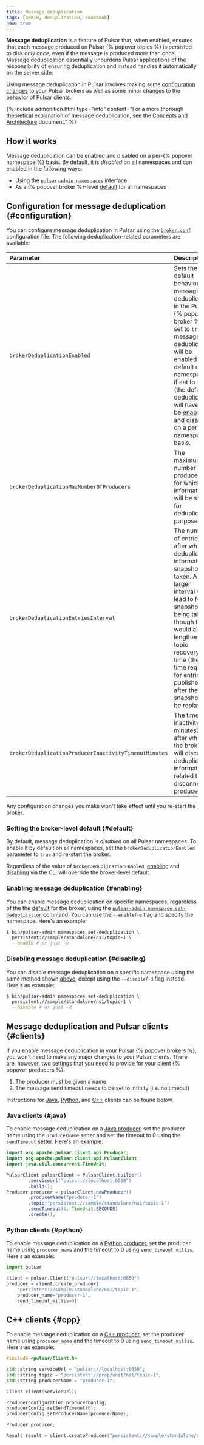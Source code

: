 ```yaml
---
title: Message deduplication
tags: [admin, deduplication, cookbook]
new: true
---
```


**Message deduplication** is a feature of Pulsar that, when enabled, ensures that each message produced on Pulsar {% popover topics %} is persisted to disk *only once*, even if the message is produced more than once. Message deduplication essentially unburdens Pulsar applications of the responsibility of ensuring deduplication and instead handles it automatically on the server side.

Using message deduplication in Pulsar involves making some [configuration changes](#configuration) to your Pulsar brokers as well as some minor changes to the behavior of Pulsar [clients](#clients).

{% include admonition.html type="info" content="For a more thorough theoretical explanation of message deduplication, see the [Concepts and Architecture](../../getting-started/ConceptsAndArchitecture#message-deduplication) document." %}

## How it works

Message deduplication can be enabled and disabled on a per-{% popover namespace %} basis. By default, it is *disabled* on all namespaces and can enabled in the following ways:

* Using the [`pulsar-admin namespaces`](#enabling) interface
* As a {% popover broker %}-level [default](#default) for all namespaces

## Configuration for message deduplication {#configuration}

You can configure message deduplication in Pulsar using the [`broker.conf`](../../reference/Configuration#broker) configuration file. The following deduplication-related parameters are available:

Parameter | Description | Default
:---------|:------------|:-------
`brokerDeduplicationEnabled` | Sets the default behavior for message deduplication in the Pulsar {% popover broker %}. If set to `true`, message deduplication will be enabled by default on all namespaces; if set to `false` (the default), deduplication will have to be [enabled](#enabling) and [disabled](#disabling) on a per-namespace basis. | `false`
`brokerDeduplicationMaxNumberOfProducers` | The maximum number of producers for which information will be stored for deduplication purposes. | `10000`
`brokerDeduplicationEntriesInterval` | The number of entries after which a deduplication informational snapshot is taken. A larger interval will lead to fewer snapshots being taken, though this would also lengthen the topic recovery time (the time required for entries published after the snapshot to be replayed). | `1000`
`brokerDeduplicationProducerInactivityTimeoutMinutes` | The time of inactivity (in minutes) after which the broker will discard deduplication information related to a disconnected producer. | `360` (6 hours)

Any configuration changes you make won't take effect until you re-start the broker.

### Setting the broker-level default {#default}

By default, message deduplication is *disabled* on all Pulsar namespaces. To enable it by default on all namespaces, set the `brokerDeduplicationEnabled` parameter to `true` and re-start the broker.

Regardless of the value of `brokerDeduplicationEnabled`, [enabling](#enabling) and [disabling](#disabling) via the CLI will override the broker-level default.

### Enabling message deduplication {#enabling}

You can enable message deduplication on specific namespaces, regardless of the the [default](#default) for the broker, using the [`pulsar-admin namespace set-deduplication`](../../CliTools#pulsar-admin-namespace-set-deduplication) command. You can use the `--enable`/`-e` flag and specify the namespace. Here's an example:

```bash
$ bin/pulsar-admin namespaces set-deduplication \
  persistent://sample/standalone/ns1/topic-1 \
  --enable # or just -e
```

### Disabling message deduplication {#disabling}

You can disable message deduplication on a specific namespace using the same method shown [above](#enabling), except using the `--disable`/`-d` flag instead. Here's an example:

```bash
$ bin/pulsar-admin namespaces set-deduplication \
  persistent://sample/standalone/ns1/topic-1 \
  --disable # or just -d
```

## Message deduplication and Pulsar clients {#clients}

If you enable message deduplication in your Pulsar {% popover brokers %}, you won't need to make any major changes to your Pulsar clients. There are, however, two settings that you need to provide for your client {% popover producers %}:

1. The producer must be given a name
1. The message send timeout needs to be set to infinity (i.e. no timeout)

Instructions for [Java](#java), [Python](#python), and [C++](#cpp) clients can be found below.

### Java clients {#java}

To enable message deduplication on a [Java producer](../../clients/Java#producers), set the producer name using the `producerName` setter and set the timeout to 0 using the `sendTimeout` setter. Here's an example:

```java
import org.apache.pulsar.client.api.Producer;
import org.apache.pulsar.client.api.PulsarClient;
import java.util.concurrent.TimeUnit;

PulsarClient pulsarClient = PulsarClient.builder()
        .serviceUrl("pulsar://localhost:6650")
        .build();
Producer producer = pulsarClient.newProducer()
        .producerName("producer-1")
        .topic("persistent://sample/standalone/ns1/topic-1")
        .sendTimeout(0, TimeUnit.SECONDS)
        .create();
```

### Python clients {#python}

To enable message deduplication on a [Python producer](../../clients/Python#producers), set the producer name using `producer_name` and the timeout to 0 using `send_timeout_millis`. Here's an example:

```python
import pulsar

client = pulsar.Client("pulsar://localhost:6650")
producer = client.create_producer(
    "persistent://sample/standalone/ns1/topic-1",
    producer_name="producer-1",
    send_timeout_millis=0)
```

## C++ clients {#cpp}

To enable message deduplication on a [C++ producer](../../clients/Cpp#producer), set the producer name using `producer_name` and the timeout to 0 using `send_timeout_millis`. Here's an example:

```cpp
#include <pulsar/Client.h>

std::string serviceUrl = "pulsar://localhost:6650";
std::string topic = "persistent://prop/unit/ns1/topic-1";
std::string producerName = "producer-1";

Client client(serviceUrl);

ProducerConfiguration producerConfig;
producerConfig.setSendTimeout(0);
producerConfig.setProducerName(producerName);

Producer producer;

Result result = client.createProducer("persistent://sample/standalone/ns1/my-topic", producerConfig, producer);
```
